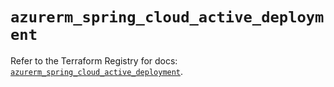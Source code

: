 # `azurerm_spring_cloud_active_deployment`

Refer to the Terraform Registry for docs: [`azurerm_spring_cloud_active_deployment`](https://registry.terraform.io/providers/hashicorp/azurerm/4.50.0/docs/resources/spring_cloud_active_deployment).
